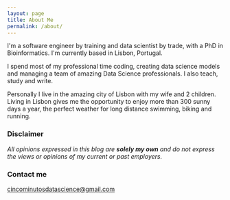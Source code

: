 ```yaml
---
layout: page
title: About Me
permalink: /about/
---
```


I'm a software engineer by training and data scientist by trade, with a PhD in Bioinformatics. I'm currently based in Lisbon, Portugal.

I spend most of my professional time coding, creating data science models and managing a team of amazing Data Science professionals. I also teach, study and write.

Personally I live in the amazing city of Lisbon with my wife and 2 children. Living in Lisbon gives me the opportunity to enjoy more than 300 sunny days a year, the perfect weather for long distance swimming, biking and running.

### Disclaimer

*All opinions expressed in this blog are **solely my own** and do not express the views or opinions of my current or past employers.*

### Contact me

[cincominutosdatascience@gmail.com](mailto:cincominutosdatascience@gmail.com)